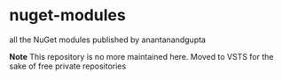 # nuget-modules
all the NuGet modules published by anantanandgupta


**Note**
This repository is no more maintained here. Moved to VSTS for the sake of free private repositories
